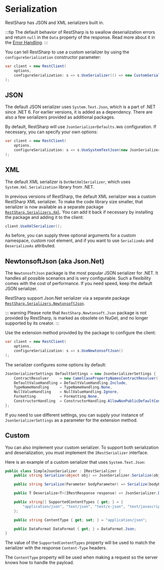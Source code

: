 # Serialization

RestSharp has JSON and XML serializers built in.

:::tip
The default behavior of RestSharp is to swallow deserialization errors and return `null` in the `Data`
property of the response. Read more about it in the [Error Handling](error-handling.md).
:::

You can tell RestSharp to use a custom serializer by using the `configureSerialization` constructor parameter:

```csharp
var client = new RestClient(
    options, 
    configureSerialization: s => s.UseSerializer(() => new CustomSerializer());
);
```

## JSON

The default JSON serializer uses `System.Text.Json`, which is a part of .NET since .NET 6. For earlier versions, it is added as a dependency. There are also a few serializers provided as additional packages.

By default, RestSharp will use `JsonSerializerDefaults.Web` configuration. If necessary, you can specify your own options:

```csharp
var client = new RestClient(
    options, 
    configureSerialization: s => s.UseSystemTextJson(new JsonSerializerOptions {...})
);
```

## XML

The default XML serializer is `DotNetXmlSerializer`, which uses `System.Xml.Serialization` library from .NET.

In previous versions of RestSharp, the default XML serializer was a custom RestSharp XML serializer. To make the code library size smaller, that serializer is now available as a separate package [`RestSharp.Serializers.Xml`](https://www.nuget.org/packages/RestSharp.Serializers.Xml).
You can add it back if necessary by installing the package and adding it to the client:

```csharp
client.UseXmlSerializer();
```

As before, you can supply three optional arguments for a custom namespace, custom root element, and if you want to use `SerializeAs` and `DeserializeAs` attributed.

## NewtonsoftJson (aka Json.Net)

The `NewtonsoftJson` package is the most popular JSON serializer for .NET. It handles all possible scenarios and is very configurable. Such a flexibility comes with the cost of performance. If you need speed, keep the default JSON serializer.

RestSharp support Json.Net serializer via a separate package [`RestSharp.Serializers.NewtonsoftJson`](https://www.nuget.org/packages/RestSharp.Serializers.NewtonsoftJson).

::: warning
Please note that `RestSharp.Newtonsoft.Json` package is not provided by RestSharp, is marked as obsolete on NuGet, and no longer supported by its creator.
:::

Use the extension method provided by the package to configure the client:

```csharp
var client = new RestClient(
    options, 
    configureSerialization: s => s.UseNewtonsoftJson()
);
```

The serializer configures some options by default:

```csharp
JsonSerializerSettings DefaultSettings = new JsonSerializerSettings {
    ContractResolver     = new CamelCasePropertyNamesContractResolver(),
    DefaultValueHandling = DefaultValueHandling.Include,
    TypeNameHandling     = TypeNameHandling.None,
    NullValueHandling    = NullValueHandling.Ignore,
    Formatting           = Formatting.None,
    ConstructorHandling  = ConstructorHandling.AllowNonPublicDefaultConstructor
};
```

If you need to use different settings, you can supply your instance of
`JsonSerializerSettings` as a parameter for the extension method.

## Custom

You can also implement your custom serializer. To support both serialization and
deserialization, you must implement the `IRestSerializer` interface.

Here is an example of a custom serializer that uses `System.Text.Json`:

```csharp
public class SimpleJsonSerializer : IRestSerializer {
    public string Serialize(object obj) => JsonSerializer.Serialize(obj);

    public string Serialize(Parameter bodyParameter) => Serialize(bodyParameter.Value);

    public T Deserialize<T>(IRestResponse response) => JsonSerializer.Deserialize<T>(response.Content);

    public string[] SupportedContentTypes { get; } = {
        "application/json", "text/json", "text/x-json", "text/javascript", "*+json"
    };

    public string ContentType { get; set; } = "application/json";

    public DataFormat DataFormat { get; } = DataFormat.Json;
}
```

The value of the `SupportedContentTypes` property will be used to match the
serializer with the response `Content-Type` headers.

The `ContentType` property will be used when making a request so the
server knows how to handle the payload.
